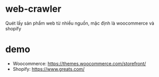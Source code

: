 # web-crawler
 Quét lấy sản phẩm web từ nhiều nguồn, mặc định là woocommerce và shopify
# demo
- Woocommerce: https://themes.woocommerce.com/storefront/
- Shopify: https://www.greats.com/
